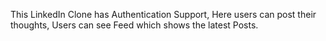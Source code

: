 This LinkedIn Clone has Authentication Support, Here users can post their thoughts, Users can see Feed which shows the latest Posts.
